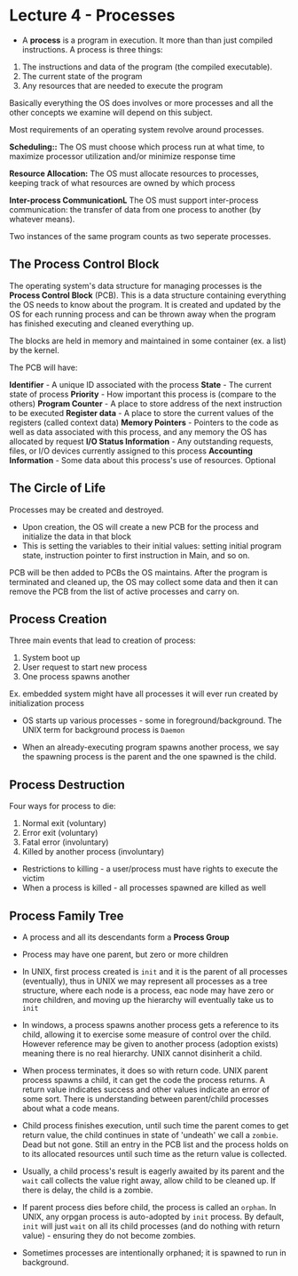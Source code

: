 # Lecture 4 - Processes

- A **process** is a program in execution. It more than than just compiled instructions. A process is three things:

1. The instructions and data of the program (the compiled executable).
2. The current state of the program
3. Any resources that are needed to execute the program

Basically everything the OS does involves or more processes and all the other concepts we examine will depend on this subject.

Most requirements of an operating system revolve around processes.

**Scheduling::** The OS must choose which process run at what time, to maximize processor
utilization and/or minimize response time

**Resource Allocation:** The OS must allocate resources to processes, keeping track of what
resources are owned by which process

**Inter-process CommunicationL** The OS must support inter-process communication: the transfer of data from one
process to another (by whatever means).

Two instances of the same program counts as two seperate processes.

## The Process Control Block

The operating system's data structure for managing processes is the **Process Control Block** (PCB). This is a
data structure containing everything the OS needs to know about the program. It is created and updated by the OS
for each running process and can be thrown away when the program has finished executing and cleaned everything up.

The blocks are held in memory and maintained in some container (ex. a list) by the kernel.

The PCB will have:

**Identifier** - A unique ID associated with the process
**State** - The current state of process
**Priority** - How important this process is (compare to the others)
**Program Counter** - A place to store address of the next instruction to be executed
**Register data** - A place to store the current values of the registers (called context data)
**Memory Pointers** - Pointers to the code as well as data associated with this process, and any memory the OS has allocated by request
**I/O Status Information** - Any outstanding requests, files, or I/O devices currently assigned to this process
**Accounting Information** - Some data about this process's use of resources. Optional

## The Circle of Life

Processes may be created and destroyed.

- Upon creation, the OS will create a new PCB for the process and initialize the data in that block
- This is setting the variables to their initial values: setting initial program state, instruction pointer to first instruction
in Main, and so on.

PCB will be then added to PCBs the OS maintains. After the program is terminated and cleaned up, the OS may collect some data
and then it can remove the PCB from the list of active processes and carry on.

## Process Creation

Three main events that lead to creation of process:
1. System boot up
2. User request to start new process
3. One process spawns another

Ex. embedded system might have all processes it will ever run created by initialization process

- OS starts up various processes - some in foreground/background. The UNIX term for background process is ```Daemon```

- When an already-executing program spawns another process, we say the spawning process is the parent
and the one spawned is the child.

## Process Destruction

Four ways for process to die:
1. Normal exit (voluntary)
2. Error exit (voluntary)
3. Fatal error (involuntary)
4. Killed by another process (involuntary)

- Restrictions to killing - a user/process must have rights to execute the victim
- When a process is killed - all processes spawned are killed as well

## Process Family Tree

- A process and all its descendants form a **Process Group**
- Process may have one parent, but zero or more children

- In UNIX, first process created is ```init``` and it is the parent of all processes (eventually),
thus in UNIX we may represent all processes as a tree structure, where each node is a process, eac node may
have zero or more children, and moving up the hierarchy will eventually take us to ```init```

- In windows, a process spawns another process gets a reference to its child, allowing it 
to exercise some measure of control over the child. However reference may be given to another
process (adoption exists) meaning there is no real hierarchy. UNIX cannot disinherit a child.

- When process terminates, it does so with return code. UNIX parent process spawns a child,
it can get the code the process returns. A return value indicates success and other values indicate
an error of some sort. There is understanding between parent/child processes about what a code means.

- Child process finishes execution, until such time the parent comes to get return value,
the child continues in state of 'undeath' we call a ```zombie```. Dead but not gone. Still an entry
in the PCB list and the process holds on to its allocated resources until such time as the return value
is collected. 

- Usually, a child process's result is eagerly awaited by its parent and the ```wait``` call collects the value
right away, allow child to be cleaned up. If there is delay, the child is a zombie.

- If parent process dies before child, the process is called an ```orphan```. In UNIX, any
orpgan process is auto-adopted by ```init``` process. By default, ```init``` will just ```wait```
on all its child processes (and do nothing with return value) - ensuring they do not become zombies.

- Sometimes processes are intentionally orphaned; it is spawned to run in background.
